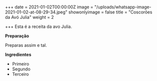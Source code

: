 +++
date = 2021-01-02T00:00:00Z
image = "/uploads/whatsapp-image-2021-01-02-at-08-29-34.jpeg"
showonlyimage = false
title = "Coscorões da Avó Julia"
weight = 2

+++
Esta é a receita da avo Julia.

**Preparação**

Preparas assim e tal.

**Ingredientes**

* Primeiro
* Segundo
* Terceiro